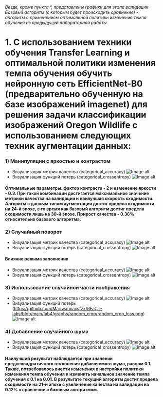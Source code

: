 *Везде, кроме пункта \*, представлены графики для этапа валидации*    
*Базовый алгоритм (с которым будет происходить сравнение) - алгоритм с применением оптимальной политики изменения темпа обучения из предыдущей лабораторной работы*
# 1. С использованием техники обучения Transfer Learning и оптимальной политики изменения темпа обучения обучить нейронную сеть EfficientNet-B0 (предварительно обученную на базе изображений imagenet) для решения задачи классификации изображений Oregon Wildlife с использованием следующих техник аугментации данных: 
  ### 1) Манипуляции с яркостью и контрастом
  * Визуализация метрик качества (categorical_accuracy)
  ![Image alt](https://github.com/Mariwannaxsfzx/RFaCT-labs/blob/main/lab4/graphs/contrast%20%26%20brightness/contrast%26brightness_categorical_accuracy.png)
  * Визуализация функций потерь (categorical_crossentropy)
  ![Image alt](https://github.com/Mariwannaxsfzx/RFaCT-labs/blob/main/lab4/graphs/contrast%20%26%20brightness/contrast%26brightness_loss.png)
  #### Оптимальные параметры: фактор контраста - 2 и изменение яркости - 0.3. При такой комбинации достигается максимальное значение метрики качества на валидации и наилучшая скорость сходимости. Алгоритм с данным типом аугментации достиг предела сходимости на 24-й эпохе, в то время как базовый алгоритм достиг предела сходимости лишь на 30-й эпохе. Прирост качества - 0.36% относительно базового алгоритма.
  ### 2) Случайный поворот
  * Визуализация метрик качества (categorical_accuracy)
  ![Image alt](https://github.com/Mariwannaxsfzx/RFaCT-labs/blob/main/lab4/graphs/random%20rotation/random_rotation_categorical_accuracy.png)
  * Визуализация функций потерь (categorical_crossentropy)
  ![Image alt](https://github.com/Mariwannaxsfzx/RFaCT-labs/blob/main/lab4/graphs/random%20rotation/random_rotation_loss.png)    
  #### Влияние режима заполнения 
  * Визуализация метрик качества (categorical_accuracy)
  ![Image alt](https://github.com/Mariwannaxsfzx/RFaCT-labs/blob/main/lab4/graphs/random%20rotation/random_rotation_fill_modes_categorical_accuracy.png)
  * Визуализация функций потерь (categorical_crossentropy)
  ![Image alt](https://github.com/Mariwannaxsfzx/RFaCT-labs/blob/main/lab4/graphs/random%20rotation/random_rotation_fill_modes_loss.png)
  ### 3) Использование случайной части изображения
  * Визуализация метрик качества (categorical_accuracy)
  ![Image alt](https://github.com/Mariwannaxsfzx/RFaCT-labs/blob/main/lab4/graphs/random_crop/random_crop_categorical_accuracy.png)
  * Визуализация функций потерь (https://github.com/Mariwannaxsfzx/RFaCT-labs/blob/main/lab4/graphs/random_crop/random_crop_loss.png)
  ![Image alt](https://github.com/Mariwannaxsfzx/RFaCT-labs/blob/main/lab4/graphs/random_noise/random_noise_loss.png)
  ### 4) Добавление случайного шума
  * Визуализация метрик качества (categorical_accuracy)
  ![Image alt](https://github.com/Mariwannaxsfzx/RFaCT-labs/blob/main/lab4/graphs/random_noise/random_noise_categorical_accuracy.png)
  * Визуализация функций потерь (categorical_crossentropy)
  ![Image alt](https://github.com/Mariwannaxsfzx/RFaCT-labs/blob/main/lab4/graphs/random_noise/random_noise_loss.png)
  #### Наилучший результат наблюдается при значении среднеквадратичного отклонения добавляемого шума, равном 0.1. Также, потребовалось внести изменения в настройки политики изменения темпа обучения и изменить начальное значение темпа обучения с 0.1 на 0.01. В результате текущий алгоритм достиг предела сходимости на 21-й эпохе с увеличение качества на валидации на 0.12% в сравнении с базовым алгоритмом.
